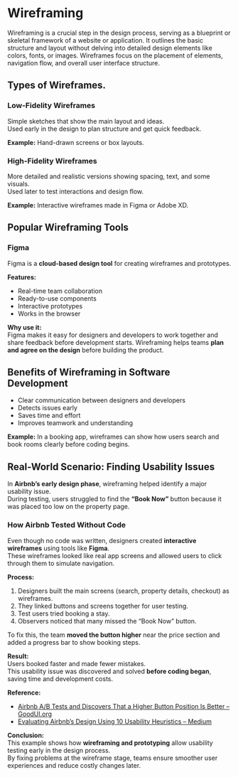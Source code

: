 # Wireframing
Wireframing is a crucial step in the design process, serving as a blueprint or skeletal framework of a website or application. It outlines the basic structure and layout without delving into detailed design elements like colors, fonts, or images. Wireframes focus on the placement of elements, navigation flow, and overall user interface structure.

## Types of Wireframes.
### Low-Fidelity Wireframes
Simple sketches that show the main layout and ideas.  
Used early in the design to plan structure and get quick feedback.  

**Example:** Hand-drawn screens or box layouts.

### High-Fidelity Wireframes
More detailed and realistic versions showing spacing, text, and some visuals.  
Used later to test interactions and design flow.  

**Example:** Interactive wireframes made in Figma or Adobe XD.

## Popular Wireframing Tools

### Figma
Figma is a **cloud-based design tool** for creating wireframes and prototypes.

**Features:**
- Real-time team collaboration  
- Ready-to-use components  
- Interactive prototypes  
- Works in the browser  

**Why use it:**  
Figma makes it easy for designers and developers to work together and share feedback before development starts.
Wireframing helps teams **plan and agree on the design** before building the product.

## Benefits of Wireframing in Software Development
- Clear communication between designers and developers  
- Detects issues early  
- Saves time and effort  
- Improves teamwork and understanding  

**Example:** In a booking app, wireframes can show how users search and book rooms clearly before coding begins.

## Real-World Scenario: Finding Usability Issues

In **Airbnb’s early design phase**, wireframing helped identify a major usability issue.  
During testing, users struggled to find the **“Book Now”** button because it was placed too low on the property page.

### How Airbnb Tested Without Code
Even though no code was written, designers created **interactive wireframes** using tools like **Figma**.  
These wireframes looked like real app screens and allowed users to click through them to simulate navigation.

**Process:**
1. Designers built the main screens (search, property details, checkout) as wireframes.  
2. They linked buttons and screens together for user testing.  
3. Test users tried booking a stay.  
4. Observers noticed that many missed the “Book Now” button.

To fix this, the team **moved the button higher** near the price section and added a progress bar to show booking steps.

**Result:**  
Users booked faster and made fewer mistakes.  
This usability issue was discovered and solved **before coding began**, saving time and development costs.

**Reference:**  
- [Airbnb A/B Tests and Discovers That a Higher Button Position Is Better – GoodUI.org](https://goodui.org/leaks/airbnb-a-b-tests-and-discovers-that-a-higher-button-position-is-better/)  
- [Evaluating Airbnb’s Design Using 10 Usability Heuristics – Medium](https://medium.com/design-bootcamp/evaluating-airbnbs-design-using-10-usability-heuristics-21c8e672d9fc)


**Conclusion:**  
This example shows how **wireframing and prototyping** allow usability testing early in the design process.  
By fixing problems at the wireframe stage, teams ensure smoother user experiences and reduce costly changes later.
